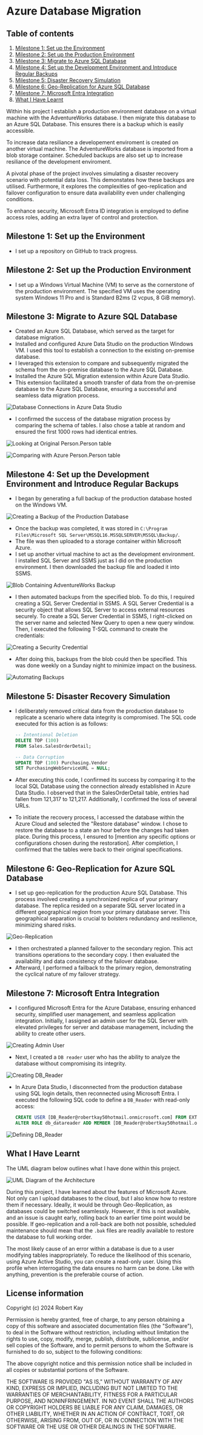 # Azure Database Migration

## Table of contents
1. [Milestone 1: Set up the Environment](#Milestone_1)
2. [Milestone 2: Set up the Production Environment](#Milestone_2)
3. [Milestone 3: Migrate to Azure SQL Database](#Milestone_3)
4. [Milestone 4: Set up the Development Environment and Introduce Regular Backups](#Milestone_4)
5. [Milestone 5: Disaster Recovery Simulation](#Milestone_5)
6. [Milestone 6: Geo-Replication for Azure SQL Database](#Milestone_6)
7. [Milestone 7: Microsoft Entra Integration](#Milestone_7)
8. [What I Have Learnt](#What_I_Have_Learnt)

Within his project I establish a production environment database on a virtual machine with the AdventureWorks database. I then migrate this database to an Azure SQL Database. This ensures there is a backup which is easily accessible.

To increase data resiliance a developement enviroment is created on another virtual machine. The AdventureWorks database is imported from a blob storage container. Scheduled backups are also set up to increase resiliance of the development enviroment. 

A pivotal phase of the project involves simulating a disaster recovery scenario with potential data loss. This demonstates how these backups are utilised. Furthermore, it explores the complexities of geo-replication and failover configuration to ensure data availability even under challenging conditions.

To enhance security, Microsoft Entra ID integration is employed to define access roles, adding an extra layer of control and protection.

## Milestone 1: Set up the Environment <a name="Milestone_1"></a>

- I set up a repository on GitHub to track progress.

## Milestone 2: Set up the Production Environment <a name="Milestone_2"></a>

- I set up a Windows Virtual Machine (VM) to serve as the cornerstone of the production environment. The specified VM uses the operating system Windows 11 Pro and is Standard B2ms (2 vcpus, 8 GiB memory).

## Milestone 3: Migrate to Azure SQL Database <a name="Milestone_3"></a>

- Created an Azure SQL Database, which served as the target for database migration.
- Installed and configured Azure Data Studio on the production Windows VM. I used this tool to establish a connection to the existing on-premise database.
- I leveraged this extension to compare and subsequently migrated the schema from the on-premise database to the Azure SQL Database.
- Installed the Azure SQL Migration extension within Azure Data Studio.
- This extension facilitated a smooth transfer of data from the on-premise database to the Azure SQL Database, ensuring a successful and seamless data migration process.

![Database Connections in Azure Data Studio](./images/Azure-Data-Studio-Connections.png)

- I confirmed the success of the database migration process by comparing the schema of tables. I also chose a table at random and ensured the first 1000 rows had identical entries.

![Looking at Original Person.Person table](./images/SSMS-Person-Top1000.png)

![Comparing with Azure Person.Person table](./images/Azure-Person-Top1000.png)

## Milestone 4: Set up the Development Environment and Introduce Regular Backups <a name="Milestone_4"></a>

- I began by generating a full backup of the production database hosted on the Windows VM.

![Creating a Backup of the Production Database](./images/SSMS-Backup.png)

- Once the backup was completed, it was stored in `C:\Program Files\Microsoft SQL Server\MSSQL16.MSSQLSERVER\MSSQL\Backup/`.
- The file was then uploaded to a storage container within Microsoft Azure.
- I set up another virtual machine to act as the development environment. I installed SQL Server and SSMS just as I did on the production environment. I then downloaded the backup file and loaded it into SSMS.

![Blob Containing AdventureWorks Backup](./images/Blob-backup.png)

- I then automated backups from the specified blob. To do this, I required creating a SQL Server Credential in SSMS. A SQL Server Credential is a security object that allows SQL Server to access external resources securely. To create a SQL Server Credential in SSMS, I right-clicked on the server name and selected New Query to open a new query window. Then, I executed the following T-SQL command to create the credentials:

![Creating a Security Credential](./images/Creating-security-credentials.png)

- After doing this, backups from the blob could then be specified. This was done weekly on a Sunday night to minimize impact on the business.

![Automating Backups](./images/Maintenance-plan.png)


## Milestone 5: Disaster Recovery Simulation <a name="Milestone_5"></a>

- I deliberately removed critical data from the production database to replicate a scenario where data integrity is compromised. The SQL code executed for this action is as follows:

  ```sql
  -- Intentional Deletion
  DELETE TOP (100)
  FROM Sales.SalesOrderDetail;

  -- Data Corruption
  UPDATE TOP (100) Purchasing.Vendor
  SET PurchasingWebServiceURL = NULL;

- After executing this code, I confirmed its success by comparing it to the local SQL Database using the connection already established in Azure Data Studio. I observed that in the SalesOrderDetail table, entries had fallen from 121,317 to 121,217. Additionally, I confirmed the loss of several URLs.
- To initiate the recovery process, I accessed the database within the Azure Cloud and selected the "Restore database" window. I chose to restore the database to a state an hour before the changes had taken place. During this process, I ensured to [mention any specific options or configurations chosen during the restoration]. After completion, I confirmed that the tables were back to their original specifications.

## Milestone 6: Geo-Replication for Azure SQL Database <a name="Milestone_6"></a>

- I set up geo-replication for the production Azure SQL Database. This process involved creating a synchronized replica of your primary database. The replica resided on a separate SQL server located in a different geographical region from your primary database server. This geographical separation is crucial to bolsters redundancy and resilience, minimizing shared risks.

![Geo-Replication](./images/Geo-Replication.png)

- I then orchestrated a planned failover to the secondary region. This act transitions operations to the secondary copy. I then evaluated the availability and data consistency of the failover database.
- Afterward, I performed a failback to the primary region, demonstrating the cyclical nature of my failover strategy.

## Milestone 7: Microsoft Entra Integration <a name="Milestone_7"></a>

- I configured Microsoft Entra for the Azure Database, ensuring enhanced security, simplified user management, and seamless application integration. Initially, I assigned an admin user for the SQL Server with elevated privileges for server and database management, including the ability to create other users.

![Creating Admin User](./images/Creating-Admin-User.png)

- Next, I created a `DB reader` user who has the ability to analyze the database without compromising its integrity.

![Creating DB_Reader](./images/Users.png)

- In Azure Data Studio, I disconnected from the production database using SQL login details, then reconnected using Microsoft Entra. I executed the following SQL code to define a `DB_Reader` with read-only access:

   ```sql
   CREATE USER [DB_Reader@robertkay50hotmail.onmicrosoft.com] FROM EXTERNAL PROVIDER;
   ALTER ROLE db_datareader ADD MEMBER [DB_Reader@robertkay50hotmail.onmicrosoft.com];

![Defining DB_Reader](./images/Creating-DB_Reader.png)

## What I Have Learnt <a name="What_I_Have_Learnt"></a>

The UML diagram below outlines what I have done within this project.

![ UML Diagram of the Architecture](./images/uml_diagram.png)

During this project, I have learned about the features of Microsoft Azure. Not only can I upload databases to the cloud, but I also know how to restore them if necessary. Ideally, it would be through Geo-Replication, as databases could be switched seamlessly. However, if this is not available, and an issue is caught early, rolling back to an earlier time point would be possible. If geo-replication and a roll-back are both not possible, scheduled maintenance should mean that the `.bak` files are readily available to restore the database to full working order.

The most likely cause of an error within a database is due to a user modifying tables inappropriately. To reduce the likelihood of this scenario, using Azure Active Studio, you can create a read-only user. Using this profile when interrogating the data ensures no harm can be done. Like with anything, prevention is the preferable course of action.

## License information

Copyright (c) 2024 Robert Kay

Permission is hereby granted, free of charge, to any person obtaining a copy of this software and associated documentation files (the "Software"), to deal in the Software without restriction, including without limitation the rights to use, copy, modify, merge, publish, distribute, sublicense, and/or sell copies of the Software, and to permit persons to whom the Software is furnished to do so, subject to the following conditions:

The above copyright notice and this permission notice shall be included in all copies or substantial portions of the Software.

THE SOFTWARE IS PROVIDED "AS IS," WITHOUT WARRANTY OF ANY KIND, EXPRESS OR IMPLIED, INCLUDING BUT NOT LIMITED TO THE WARRANTIES OF MERCHANTABILITY, FITNESS FOR A PARTICULAR PURPOSE, AND NONINFRINGEMENT. IN NO EVENT SHALL THE AUTHORS OR COPYRIGHT HOLDERS BE LIABLE FOR ANY CLAIM, DAMAGES, OR OTHER LIABILITY, WHETHER IN AN ACTION OF CONTRACT, TORT, OR OTHERWISE, ARISING FROM, OUT OF, OR IN CONNECTION WITH THE SOFTWARE OR THE USE OR OTHER DEALINGS IN THE SOFTWARE.
